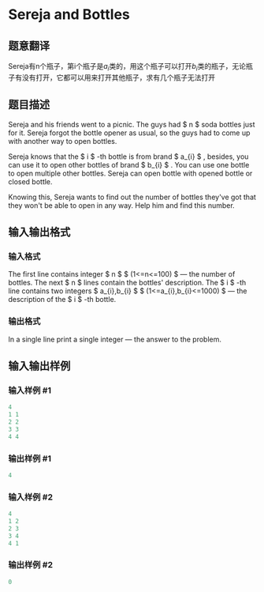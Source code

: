 # Sereja and Bottles

## 题意翻译

Sereja有n个瓶子，第i个瓶子是$a_{i}$类的，用这个瓶子可以打开$b_{i}$类的瓶子，无论瓶子有没有打开，它都可以用来打开其他瓶子，求有几个瓶子无法打开

## 题目描述

Sereja and his friends went to a picnic. The guys had $ n $ soda bottles just for it. Sereja forgot the bottle opener as usual, so the guys had to come up with another way to open bottles.

Sereja knows that the $ i $ -th bottle is from brand $ a_{i} $ , besides, you can use it to open other bottles of brand $ b_{i} $ . You can use one bottle to open multiple other bottles. Sereja can open bottle with opened bottle or closed bottle.

Knowing this, Sereja wants to find out the number of bottles they've got that they won't be able to open in any way. Help him and find this number.

## 输入输出格式

### 输入格式

The first line contains integer $ n $ $ (1<=n<=100) $ — the number of bottles. The next $ n $ lines contain the bottles' description. The $ i $ -th line contains two integers $ a_{i},b_{i} $ $ (1<=a_{i},b_{i}<=1000) $ — the description of the $ i $ -th bottle.

### 输出格式

In a single line print a single integer — the answer to the problem.

## 输入输出样例

### 输入样例 #1

```cpp
4
1 1
2 2
3 3
4 4

```
### 输出样例 #1

```cpp
4

```
### 输入样例 #2

```cpp
4
1 2
2 3
3 4
4 1

```
### 输出样例 #2

```cpp
0

```
